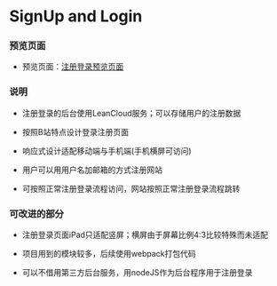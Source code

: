 # SignUp and Login

### 预览页面

- 预览页面：[注册登录预览页面](https://tinyfatboy.github.io/Login-demo/index.html)

### 说明

- 注册登录的后台使用LeanCloud服务；可以存储用户的注册数据

- 按照B站特点设计登录注册页面

- 响应式设计适配移动端与手机端(手机横屏可访问)

- 用户可以用用户名加邮箱的方式注册网站

- 可按照正常注册登录流程访问，网站按照正常注册登录流程跳转

### 可改进的部分

- 注册登录页面iPad只适配竖屏；横屏由于屏幕比例4:3比较特殊而未适配

- 项目用到的模块较多，后续使用webpack打包代码

- 可以不借用第三方后台服务，用nodeJS作为后台程序用于注册登录

